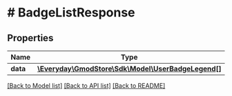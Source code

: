 # # BadgeListResponse

## Properties

Name | Type | Description | Notes
------------ | ------------- | ------------- | -------------
**data** | [**\Everyday\GmodStore\Sdk\Model\UserBadgeLegend[]**](UserBadgeLegend.md) |  | [optional]

[[Back to Model list]](../../README.md#models) [[Back to API list]](../../README.md#endpoints) [[Back to README]](../../README.md)
